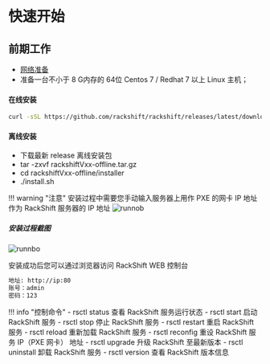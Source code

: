 # 快速开始

## 前期工作
- [网络准备](network.md)
- 准备一台不小于 8 G内存的 64位 Centos 7 / Redhat 7 以上 Linux 主机；

#### 在线安装
 ```sh
 curl -sSL https://github.com/rackshift/rackshift/releases/latest/download/quick_start.sh | sh
 ```

#### 离线安装
 * 下载最新 release 离线安装包
 * tar -zxvf rackshiftVxx-offline.tar.gz
 * cd rackshiftVxx-offline/installer
 * ./install.sh


!!! warning "注意"
    安装过程中需要您手动输入服务器上用作 PXE 的网卡 IP 地址作为 RackShift 服务器的 IP 地址
    ![runnob](https://f2c-south.oss-cn-shenzhen.aliyuncs.com/RackHD-dont-del/RackShift/config_network.jpg)

##### 安装过程截图
![runnbo](https://f2c-south.oss-cn-shenzhen.aliyuncs.com/RackHD-dont-del/RackShift/setup.jpg)

安装成功后您可以通过浏览器访问 RackShift WEB 控制台
``` sh
地址: http://ip:80
账号：admin
密码：123   

```

!!! info "控制命令"
    - rsctl  status    查看 RackShift 服务运行状态
    - rsctl  start     启动 RackShift 服务
    - rsctl  stop      停止 RackShift 服务
    - rsctl  restart   重启 RackShift 服务
    - rsctl  reload    重新加载 RackShift 服务
    - rsctl  reconfig  重设 RackShift 服务 IP（PXE 网卡） 地址
    - rsctl  upgrade   升级 RackShift 至最新版本
    - rsctl  uninstall 卸载 RackShift 服务
    - rsctl  version   查看 RackShift 版本信息